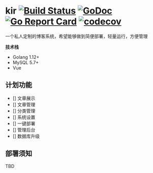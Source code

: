 kir [![Build Status](https://travis-ci.org/zhaolion/kir.svg?branch=master)](https://travis-ci.org/zhaolion/kir) [![GoDoc](https://godoc.org/github.com/zhaolion/kir?status.svg)](https://godoc.org/github.com/zhaolion/kir) [![Go Report Card](https://goreportcard.com/badge/github.com/zhaolion/kir)](https://goreportcard.com/report/github.com/zhaolion/kir) [![codecov](https://codecov.io/gh/zhaolion/kir/branch/master/graph/badge.svg)](https://codecov.io/gh/zhaolion/kir)  
=====================


一个私人定制的博客系统，希望能够做到简便部署，轻量运行，方便管理

**技术栈**
- Golang 1.12+
- MySQL 5.7+
- Vue

## 计划功能

- [] 文章展示
- [] 文章管理
- [] 分类管理
- [] 系统设置
- [] 一键部署
- [] 管理后台
- [] 数据库升级

## 部署须知

TBD
 